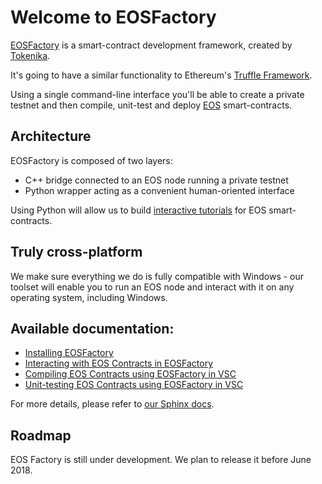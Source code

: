 # Welcome to EOSFactory

[EOSFactory](http://eosfactory.io/) is a smart-contract development framework, created by [Tokenika](https://tokenika.io).

It's going to have a similar functionality to Ethereum's [Truffle Framework](http://truffleframework.com/).

Using a single command-line interface you'll be able to create a private testnet and then compile, unit-test and deploy [EOS](https://eos.io/) smart-contracts.

## Architecture

EOSFactory is composed of two layers:
- C++ bridge connected to an EOS node running a private testnet
- Python wrapper acting as a convenient human-oriented interface

Using Python will allow us to build [interactive tutorials](http://eosfactory.io/sphinx/) for EOS smart-contracts.

## Truly cross-platform

We make sure everything we do is fully compatible with Windows - our toolset will enable you to run an EOS node and interact with it on any operating system, including Windows.

## Available documentation:

* [Installing EOSFactory](https://github.com/tokenika/eosfactory/blob/master/pyteos/docs/source/01.InstallingEOSFactory.md)
* [Interacting with EOS Contracts in EOSFactory](https://github.com/tokenika/eosfactory/blob/master/pyteos/docs/source/02.InteractingWithEOSContractsInEOSFactory.md)
* [Compiling EOS Contracts using EOSFactory in VSC](https://github.com/tokenika/eosfactory/blob/master/pyteos/docs/source/03.CompilingEOSContractsUsingEOSFactoryInVSC.md)
* [Unit-testing EOS Contracts using EOSFactory in VSC](https://github.com/tokenika/eosfactory/blob/master/pyteos/docs/source/04.UnitTestingEOSContractsUsingEOSFactoryInVSC.md)

For more details, please refer to [our Sphinx docs](http://eosfactory.io/sphinx/pyteos.html).

## Roadmap

EOS Factory is still under development. We plan to release it before June 2018.

